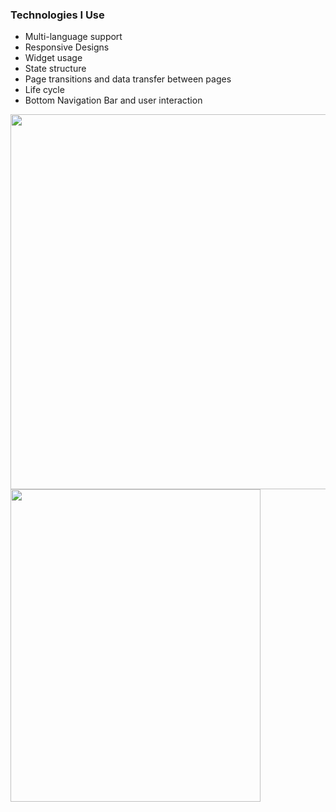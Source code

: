 ### Technologies I Use
- Multi-language support
- Responsive Designs
- Widget usage
- State structure
- Page transitions and data transfer between pages
- Life cycle
- Bottom Navigation Bar and user interaction


<img src="https://github.com/faruktinaz/flutter-voyage/assets/114104599/d3a483c3-02f0-4ac3-8111-d2c2e0b40ba1" width="750" height="600">

<img src="https://github.com/faruktinaz/flutter-voyage/assets/114104599/1bee1bb5-00b4-4d0a-b3d3-1fb7b3640cde" width="400" height="500">
